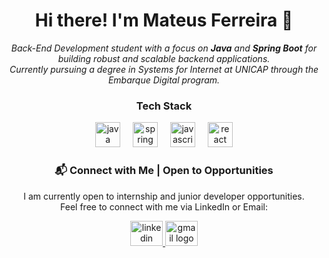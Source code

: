 <h1 align="center">
  Hi there! I'm Mateus Ferreira 👋
</h1>
<p align="center">
  <em>Back-End Development student with a focus on <strong>Java</strong> and <strong>Spring Boot</strong> for building robust and scalable backend applications. <br> Currently pursuing a degree in Systems for Internet at UNICAP through the Embarque Digital program.</em>
</p>

###

<h3 align="center">Tech Stack</h3>
<div align="center">
  <img src="https://cdn.jsdelivr.net/gh/devicons/devicon/icons/java/java-original.svg" height="40" alt="java logo" />
  <img width="12" />
  <img src="https://cdn.jsdelivr.net/gh/devicons/devicon/icons/spring/spring-original.svg" height="40" alt="spring logo" />
  <img width="12" />
  <img src="https://cdn.jsdelivr.net/gh/devicons/devicon/icons/javascript/javascript-original.svg" height="40" alt="javascript logo" />
  <img width="12" />
  <img src="https://cdn.jsdelivr.net/gh/devicons/devicon/icons/react/react-original.svg" height="40" alt="react logo" />
</div>

###

<h3 align="center">📬 Connect with Me | Open to Opportunities</h3>
<p align="center">
  I am currently open to internship and junior developer opportunities. <br> Feel free to connect with me via LinkedIn or Email:
</p>
<p align="center">
  <a href="https://www.linkedin.com/in/mateus-ferreira-de-moura/" target="_blank">
    <img src="https://raw.githubusercontent.com/maurodesouza/profile-readme-generator/master/src/assets/icons/social/linkedin/default.svg" width="52" height="40" alt="linkedin logo" />
  </a>
  <a href="mailto:mf753161@gmail.com" target="_blank">
    <img src="https://raw.githubusercontent.com/maurodesouza/profile-readme-generator/master/src/assets/icons/social/gmail/default.svg" width="52" height="40" alt="gmail logo" />
  </a>
</p>
